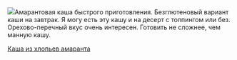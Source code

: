 <!--2025-05-10 07:24:44-->
<div class="yb">
  <div class="rss povarenok"><a href="https://www.povarenok.ru/recipes/show/182614/"><img src="https://www.povarenok.ru/data/cache/2025may/10/08/3175096_70942-640x480.jpg"></a>Амарантовая каша быстрого приготовления. Безглютеновый вариант каши на завтрак. Я могу есть эту кашу и на десерт с топпингом или без. Орехово-перечный вкус очень интересен. Готовить не сложнее, чем манную кашу. <p class="titl"><a href="https://www.povarenok.ru/recipes/show/182614/">Каша из хлопьев амаранта</a></p></div>
</div>
